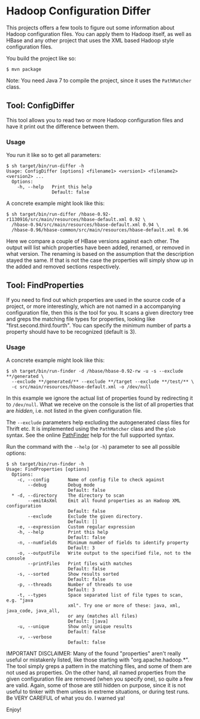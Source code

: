 # Hadoop Configuration Differ

This projects offers a few tools to figure out some information about Hadoop configuration files.
You can apply them to Hadoop itself, as well as HBase and any other project that uses the XML based
Hadoop style configuration files.

You build the project like so:

```
$ mvn package
```

Note: You need Java 7 to compile the project, since it uses the `PathMatcher` class.

## Tool: ConfigDiffer

This tool allows you to read two or more Hadoop configuration files and have it print out the
difference between them.

### Usage

You run it like so to get all parameters:

```
$ sh target/bin/run-differ -h
Usage: ConfigDiffer [options] <filename1> <version1> <filename2> <version2> ...
  Options:
    -h, --help   Print this help
                 Default: false

```

A concrete example might look like this:

```
$ sh target/bin/run-differ /hbase-0.92-r1130916/src/main/resources/hbase-default.xml 0.92 \
  /hbase-0.94/src/main/resources/hbase-default.xml 0.94 \
  /hbase-0.96/hbase-common/src/main/resources/hbase-default.xml 0.96
```

Here we compare a couple of HBase versions against each other. The output will list which
properties have been added, renamed, or removed in what version. The renaming is based on the
assumption that the description stayed the same. If that is not the case the properties will
simply show up in the added and removed sections respectively.

## Tool: FindProperties

If you need to find out which properties are used in the source code of a project, or more
interestingly, which are not named in a accompanying configuration file, then this is the tool
for you. It scans a given directory tree and greps the matching file types for properties,
looking like "first.second.third.fourth". You can specify the minimum number of parts a
property should have to be recognized (default is 3).

### Usage

A concrete example might look like this:

```
$ sh target/bin/run-finder -d /hbase/hbase-0.92-rw -u -s --exclude **/generated \
  --exclude **/generated/** --exclude **/target --exclude **/test/** \
  -c src/main/resources/hbase-default.xml -o /dev/null
```

In this example we ignore the actual list of properties found by redirecting it to `/dev/null`.
What we receive on the console is the list of all properties that are _hidden_, i.e. not listed in
the given configuration file.

The `--exclude` parameters help excluding the autogenerated class files for Thrift etc. It is
implemented using the `PathMatcher` class and the `glob` syntax. See the online
[PathFinder](http://docs.oracle.com/javase/7/docs/api/java/nio/file/FileSystem.html#getPathMatcher(java.lang.String))
help for the full supported syntax.

Run the command with the `--help` (or `-h`) parameter to see all possible options:

```
$ sh target/bin/run-finder -h
Usage: FindProperties [options]
  Options:
    -c, --config       Name of config file to check against
        --debug        Debug mode
                       Default: false
  * -d, --directory    The directory to scan
        --emitAsXml    Emit all found properties as an Hadoop XML configuration
                       Default: false
        --exclude      Exclude the given directory.
                       Default: []
    -e, --expression   Custom regular expression
    -h, --help         Print this help
                       Default: false
    -n, --numfields    Minimum number of fields to identify property
                       Default: 3
    -o, --outputFile   Write output to the specified file, not to the console
        --printFiles   Print files with matches
                       Default: false
    -s, --sorted       Show results sorted
                       Default: false
    -p, --threads      Number of threads to use
                       Default: 3
    -t, --types        Space separated list of file types to scan, e.g. "java
                       xml". Try one or more of these: java, xml, java_code, java_all,
                       or any (matches all files)
                       Default: [java]
    -u, --unique       Show only unique results
                       Default: false
    -v, --verbose
                       Default: false
```

IMPORTANT DISCLAIMER: Many of the found "properties" aren't really useful or mistakenly listed, like those starting with "org.apache.hadoop.*". The tool simply greps a pattern in the matching files, and some of them are not used as properties. On the other hand, all named properties from the given configuration file are removed (when you specify one), so quite a few are valid. Again, some of those are still hidden on purpose, since it is not useful to tinker with them unless in extreme situations, or during test runs. Be VERY CAREFUL of what you do. I warned ya!

Enjoy!
